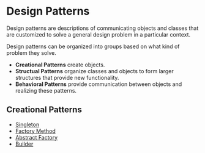 # Design Patterns

Design patterns are descriptions of communicating objects and classes that are customized to solve a general design problem in a particular context.

Design patterns can be organized into groups based on what kind of problem they solve.
- **Creational Patterns** create objects.
- **Structual Patterns** organize classes and objects to form larger structures that provide new functionality.
- **Behavioral Patterns** provide communication between objects and realizing these patterns.

## Creational Patterns
- [Singleton](./doc/singleton/README.md)
- [Factory Method](./doc/factory_method/README.md)
- [Abstract Factory](./doc/abstract_factory/README.md)
- [Builder](./doc/builder/README.md)